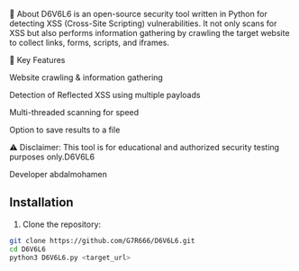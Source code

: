 📌 About D6V6L6 is an open-source security tool written in Python for detecting XSS (Cross-Site Scripting) vulnerabilities.
It not only scans for XSS but also performs information gathering by crawling the target website to collect links, forms, scripts, and iframes.

🔑 Key Features

Website crawling & information gathering

Detection of Reflected XSS using multiple payloads

Multi-threaded scanning for speed

Option to save results to a file

⚠️ Disclaimer: This tool is for educational and authorized security testing purposes only.D6V6L6

Developer abdalmohamen

## Installation

1. Clone the repository:
```bash
git clone https://github.com/G7R666/D6V6L6.git
cd D6V6L6
python3 D6V6L6.py <target_url>
